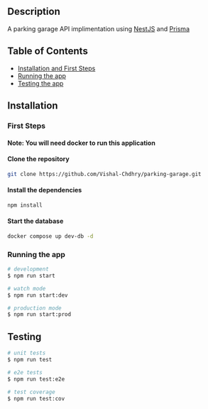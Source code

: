 ## Description
A parking garage API implimentation using [NestJS](https://github.com/nestjs/nest) and [Prisma](https://www.prisma.io/)


## Table of Contents
- [Installation and First Steps](#first-steps)
- [Running the app](#running-the-app)
- [Testing the app](#testing)
## Installation 

### First Steps

#### Note: You will need docker to run this application
#### Clone the repository
```bash
git clone https://github.com/Vishal-Chdhry/parking-garage.git
```

#### Install the dependencies
```bash
npm install
```

#### Start the database
```bash
docker compose up dev-db -d
```

### Running the app

```bash
# development
$ npm run start

# watch mode
$ npm run start:dev

# production mode
$ npm run start:prod
```

## Testing

```bash
# unit tests
$ npm run test

# e2e tests
$ npm run test:e2e

# test coverage
$ npm run test:cov
```